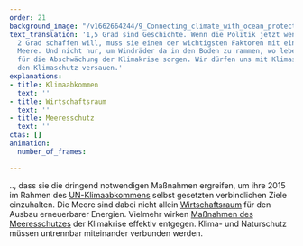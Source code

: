 ```yaml
---
order: 21
background_image: "/v1662664244/9_Connecting_climate_with_ocean_protection_chris-nemeth-unsplash_shicqf_g37pcc.jpg"
text_translation: '1,5 Grad sind Geschichte. Wenn die Politik jetzt wenigstens die
  2 Grad schaffen will, muss sie einen der wichtigsten Faktoren mit einbeziehen: die
  Meere. Und nicht nur, um Windräder da in den Boden zu rammen, wo lebendige Ökosysteme
  für die Abschwächung der Klimakrise sorgen. Wir dürfen uns mit Klimaschutz nicht
  den Klimaschutz versauen.'
explanations:
- title: Klimaabkommen
  text: ''
- title: Wirtschaftsraum
  text: ''
- title: Meeresschutz
  text: ''
ctas: []
animation:
  number_of_frames: 

---
```

.., dass sie die dringend notwendigen Maßnahmen ergreifen, um ihre 2015 im Rahmen des [UN-Klimaabkommens](# "Klimaabkommen") selbst gesetzten verbindlichen Ziele einzuhalten. Die Meere sind dabei nicht allein [Wirtschaftsraum](# "Wirtschaftsraum") für den Ausbau erneuerbarer Energien. Vielmehr wirken [Maßnahmen des Meeresschutzes](# "Meeresschutz") der Klimakrise effektiv entgegen. Klima- und Naturschutz müssen untrennbar miteinander verbunden werden.